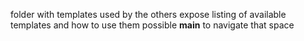 folder with templates used by the others
expose listing of available templates and how to use them
possible __main__ to navigate that space

